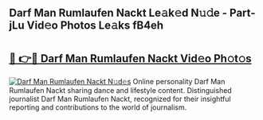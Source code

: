 ## Darf Man Rumlaufen Nackt Le𝚊k𝚎d N𝚞𝚍e - Part-jLu Vid𝚎o Photos Le𝚊ks fB4eh

# <h2><a href="http://fb513mx.evod.top/?m=Darf+Man+Rumlaufen+Nackt">🔗 👉🔴 Darf Man Rumlaufen Nackt Vid𝚎o Ph𝚘t𝚘s</a></h2>

[![Darf Man Rumlaufen Nackt N𝚞d𝚎s](https://i.imgur.com/8V9OHl7.gif)](http://fb513mx.evod.top/?m=Darf+Man+Rumlaufen+Nackt)
Online personality Darf Man Rumlaufen Nackt sharing dance and lifestyle content. Distinguished journalist Darf Man Rumlaufen Nackt, recognized for their insightful reporting and contributions to the world of journalism. 
